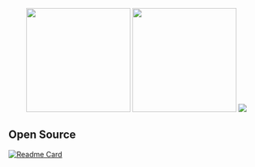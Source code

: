 <p align="center">
    <img height="205" src="https://github-readme-stats-beta-virid-33.vercel.app/api/top-langs/?username=kevindebenedetti&hide=html,css,smarty,shell,twig,scss,mdx,dockerfile,vue&theme=tokyonight&hide_border=false&layout=donut" />
    <img height="205" src="https://github-readme-stats-beta-virid-33.vercel.app/api/?username=kevindebenedetti&show_icons=true&theme=tokyonight&hide_border=false" />
    <img src="https://github-readme-stats-beta-virid-33.vercel.app/api/wakatime?username=kevindebenedetti&show_icons=true&theme=tokyonight&hide_border=false&layout=compact" />
</p>

## Open Source

[![Readme Card](https://github-readme-stats-beta-virid-33.vercel.app/api/pin/?username=kevindebenedetti&repo=teleshop)](https://github.com/KevinDeBenedetti/teleshop)
